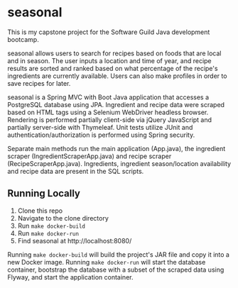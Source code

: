 # seasonal
This is my capstone project for the Software Guild Java development bootcamp.

seasonal allows users to search for recipes based on foods that are local and in season. The user inputs a location and time of year, and recipe results are sorted and ranked based on what percentage of the recipe's ingredients are currently available. Users can also make profiles in order to save recipes for later.

seasonal is a Spring MVC with Boot Java application that accesses a PostgreSQL database using JPA. Ingredient and recipe data were scraped based on HTML tags using a Selenium WebDriver headless browser. Rendering is performed partially client-side via jQuery JavaScript and partially server-side with Thymeleaf. Unit tests utilize JUnit and authentication/authorization is performed using Spring security. 

Separate main methods run the main application (App.java), the ingredient scraper (IngredientScraperApp.java) and recipe scraper (RecipeScraperApp.java). Ingredients, ingredient season/location availability and recipe data are present in the SQL scripts.

## Running Locally

1. Clone this repo
2. Navigate to the clone directory
3. Run `make docker-build`
4. Run `make docker-run`
5. Find seasonal at http://localhost:8080/

Running `make docker-build` will build the project's JAR file and copy it into a new Docker image. Running `make docker-run` will start the database container, bootstrap the database with a subset of the scraped data using Flyway, and start the application container.
